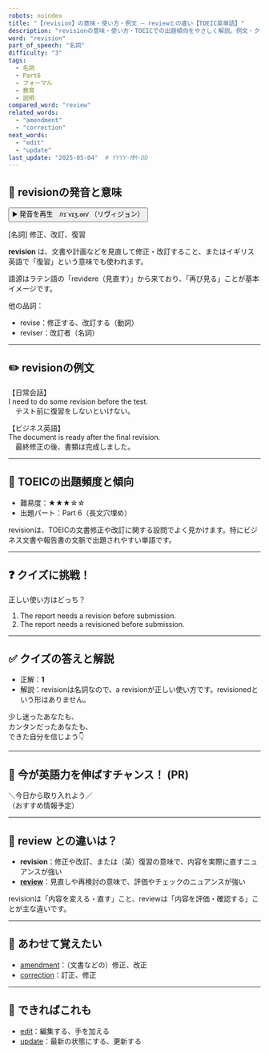 ```yaml
---
robots: noindex
title: "【revision】の意味・使い方・例文 ― reviewとの違い【TOEIC英単語】"
description: "revisionの意味・使い方・TOEICでの出題傾向をやさしく解説。例文・クイズ付きでreviewとの違いもわかりやすく学べます。"
word: "revision"
part_of_speech: "名詞"
difficulty: "3"
tags:
  - 名詞
  - Part6
  - フォーマル
  - 教育
  - 説明
compared_word: "review"
related_words:
  - "amendment"
  - "correction"
next_words:
  - "edit"
  - "update"
last_update: "2025-05-04"  # YYYY-MM-DD
---
```


## 🔰 revisionの発音と意味

<button class="play-audio" onclick="playTTS('revision')">
  <span class="play-audio-main">
    ▶️ 発音を再生　/rɪˈvɪʒ.ən/
  </span>
  <span class="play-audio-sub">
    （リヴィジョン）
  </span>
</button>

[名詞] 修正、改訂、復習

**revision** は、文書や計画などを見直して修正・改訂すること、またはイギリス英語で「復習」という意味でも使われます。

語源はラテン語の「revidere（見直す）」から来ており、「再び見る」ことが基本イメージです。

他の品詞：  
- revise：修正する、改訂する（動詞）
- reviser：改訂者（名詞）

---

## ✏️ revisionの例文

【日常会話】  
I need to do some revision before the test.  
　テスト前に復習をしないといけない。

【ビジネス英語】  
The document is ready after the final revision.  
　最終修正の後、書類は完成しました。

---

## 🎯 TOEICの出題頻度と傾向

- 難易度：★★★☆☆
- 出題パート：Part 6（長文穴埋め）

revisionは、TOEICの文書修正や改訂に関する設問でよく見かけます。特にビジネス文書や報告書の文脈で出題されやすい単語です。

---

## ❓ クイズに挑戦！

正しい使い方はどっち？

1. The report needs a revision before submission.  
2. The report needs a revisioned before submission.

---

## ✅ クイズの答えと解説

- 正解：**1**
- 解説：revisionは名詞なので、a revisionが正しい使い方です。revisionedという形はありません。

少し迷ったあなたも、  
カンタンだったあなたも、  
できた自分を信じよう👇️

---

## 🚀 今が英語力を伸ばすチャンス！ (PR)

<div class="info-center">
＼今日から取り入れよう／<br>  
（おすすめ情報予定）
</div>

---

## 🤔  review との違いは？

- **revision**：修正や改訂、または（英）復習の意味で、内容を実際に直すニュアンスが強い
- **[review](/word/review)**：見直しや再検討の意味で、評価やチェックのニュアンスが強い

revisionは「内容を変える・直す」こと、reviewは「内容を評価・確認する」ことが主な違いです。

---

## 🧩 あわせて覚えたい

- [amendment](/word/amendment)：（文書などの）修正、改正
- [correction](/word/correction)：訂正、修正

---

## 📖 できればこれも

- [edit](/word/edit)：編集する、手を加える
- [update](/word/update)：最新の状態にする、更新する

<!-- cvid: aid49_bid21 -->
